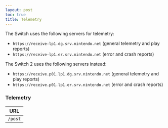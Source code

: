```yaml
---
layout: post
toc: true
title: Telemetry
---
```


The Switch uses the following servers for telemetry:
* `https://receive-lp1.dg.srv.nintendo.net` (general telemetry and play reports)
* `https://receive-lp1.er.srv.nintendo.net` (error and crash reports)

The Switch 2 uses the following servers instead:
* `https://receive.p01.lp1.dg.srv.nintendo.net` (general telemetry and play reports)
* `https://receive.p01.lp1.er.srv.nintendo.net` (error and crash reports)

### Telemetry

| URL     |
|---------|
| `/post` |
